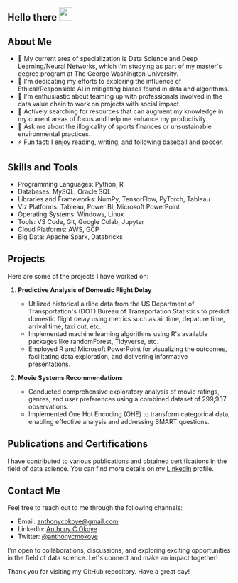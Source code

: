 <h2>
  Hello there
  <img src="https://media.giphy.com/media/hvRJCLFzcasrR4ia7z/giphy.gif" width="30px"/>
</h2>

## About Me

- 🔭 My current area of specialization is Data Science and Deep Learning/Neural Networks, which I'm studying as part of my master's degree program at The George Washington University.
- 🌱 I'm dedicating my efforts to exploring the influence of Ethical/Responsible AI in mitigating biases found in data and algorithms.
- 👯 I'm enthusiastic about teaming up with professionals involved in the data value chain to work on projects with social impact.
- 🤔 Actively searching for resources that can augment my knowledge in my current areas of focus and help me enhance my productivity.
- 💬 Ask me about the illogicality of sports finances or unsustainable environmental practices.
- ⚡ Fun fact: I enjoy reading, writing, and following baseball and soccer.


## Skills and Tools

- Programming Languages: Python, R
- Databases: MySQL, Oracle SQL
- Libraries and Frameworks: NumPy, TensorFlow, PyTorch, Tableau
- Viz Platforms: Tableau, Power BI, Microsoft PowerPoint
- Operating Systems: Windows, Linux
- Tools: VS Code, Git, Google Colab, Jupyter
- Cloud Platforms: AWS, GCP
- Big Data: Apache Spark, Databricks


## Projects

Here are some of the projects I have worked on:

1. **Predictive Analysis of Domestic Flight Delay**
   - Utilized historical airline data from the US Department of Transportation's (DOT) Bureau of Transportation Statistics to predict domestic flight delay using metrics such as air time, depature time, arrival time, taxi out, etc.
   - Implemented machine learning algorithms using R's available packages like randomForest, Tidyverse, etc.
   - Employed R and Microsoft PowerPoint for visualizing the outcomes, facilitating data exploration, and delivering informative presentations.

2. **Movie Systems Recommendations**
   - Conducted comprehensive exploratory analysis of movie ratings, genres, and user preferences using a combined dataset of 299,937 observations.
   - Implemented One Hot Encoding (OHE) to transform categorical data, enabling effective analysis and addressing SMART questions.


## Publications and Certifications

I have contributed to various publications and obtained certifications in the field of data science. You can find more details on my [LinkedIn](https://www.linkedin.com/in/anthonycokoye/) profile.


## Contact Me

Feel free to reach out to me through the following channels:

- Email: [anthonycokoye@gmail.com](mailto:anthonycokoye@gmail.com)
- LinkedIn: [Anthony C.Okoye](https://www.linkedin.com/in/anthonycokoye/)
- Twitter: [@anthonycmokoye](https://twitter.com/anthonycmokoye)

I'm open to collaborations, discussions, and exploring exciting opportunities in the field of data science. Let's connect and make an impact together!

Thank you for visiting my GitHub repository. Have a great day!
